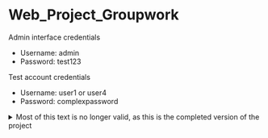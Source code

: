 # Web_Project_Groupwork
Admin interface credentials
* Username: admin
* Password: test123

Test account credentials
* Username: user1 or user4
* Password: complexpassword

<details>
    <summary>Most of this text is no longer valid, as this is the completed version of the project</summary>

    ## Most text below is not valid as this is the final version:

    ## We can start working on the stuff below (design using bootstrap and jquery etc.)

    ###### Currently 2 apps
    * core - contains the core site. primarily the home.html(homepage).

    * accounts - This extends the current functionally provided by the auth module (in this case, I have added a signup view). It also contains the custom user class (it has the specification items. dob, list of hobbies and profile picture)

    ## Templates

    templates/base.html - This file contains the header and footer, which should appear on all pages.

    template/core/home.html - This file is the homepage. I have added some examples on how to check if a user is logged in and how to get their data. It appears you to go to _/_

    templates/registration/login.html - This file is what will appear when the user goes to _/accounts/login_.

    templates/registration/signup.html - This file is what will appear when the user goes to _/accounts/signup_.

    ## Paths
    * _/_
    * _/accounts/signup_
    * _/accounts/login_
    * _/accounts/logout_

    ## First time
    * Make sure you have the Django and Pillow modules installed. 
    * Do the follow if you don't
    1. Locate the requirements.txt file
    1. Run this command
    ```bash   
        pip install -r requirements.txt
    ```

    ## Other notes/updates
    * The user model is pretty much done.
    * Add new hobbies through the admin panel. It's the easiest way.
    * The register page works so add users through that, or use the admin panel + changepassword command.
    * I have reordered a few things to make it clearer. As well as added some examples to help.
    * If you want to stop a view from being accessed if  the user isn't authenticated, import login_required then use the @login_required decorator.
    ```python   
        from django.contrib.auth.decorators import login_required

        @login_required
        def secret_view():
    ```
    They will be redirected to the login page, then it will send them back
    
</details>
